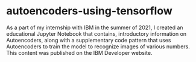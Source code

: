 # autoencoders-using-tensorflow

As a part of my internship with IBM in the summer of 2021, I created an educational Jupyter Notebook that contains, introductory information on Autoencoders, along with a supplementary code pattern that uses Autoencoders to train the model to recognize images of various numbers. This content was published on the IBM Developer website. 
